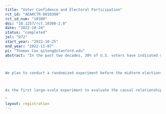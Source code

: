 ```yaml
---
title: "Voter Confidence and Electoral Participation"
rct_id: "AEARCTR-0010300"
rct_id_num: "10300"
doi: "10.1257/rct.10300-2.0"
date: "2022-10-24"
status: "completed"
jel: "D72"
start_year: "2022-10-25"
end_year: "2022-11-07"
pi: "Thomas Cao qitong@stanford.edu"
abstract: "In the past two decades, 30% of U.S. voters have indicated mistrust in electoral outcomes, and the number is growing in the aftermath of the 2020 presidential elections and an increasingly polarized political landscape.  Our project seeks to utilize messaging on the bipartisan nature of the electoral processes to enhance voter confidence in U.S. election results, and evaluate whether an increase in voter confidence will lead to higher turnout for different groups of registered voters.  

We plan to conduct a randomized experiment before the midterm elections in November 2022 and match respondents’ treatment status with their voting behavior on an individual level based on the subsequent voter file data. We will analyze our treatment effects on those who voted in 2018 and those who did not, and across ideological lines. 

As the first large-scale experiment to evaluate the causal relationship between voter confidence and electoral participation, our project will contribute to research on American politics, political communication, and behavioral/experimental economics. Moreover, our findings will provide actionable insights and policy recommendations for election officials. 
"
layout: registration
---
```


